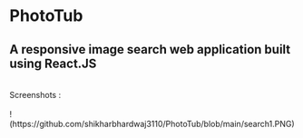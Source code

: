 # PhotoTub 
## A responsive image search web application built using React.JS 
<br>
Screenshots : <br><br>
!(https://github.com/shikharbhardwaj3110/PhotoTub/blob/main/search1.PNG)
